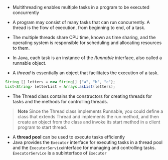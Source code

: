 * Multithreading enables multiple tasks in a program to be executed concurrently

* A program may consist of many tasks that can run concurrently. A thread is the flow of execution, from beginning to end, of a task.

* The multiple threads share CPU time, known as time sharing, and the operating system is responsible for scheduling and allocating resources to them.

* In Java, each task is an instance of the *Runnable* interface, also called a runnable object.

* A *thread* is essentially an object that facilitates the execution of a task.

```java
String [] letters = new String[] {"a", "b", "c"};
List<String> letterList = Arrays.asList(letters);
```

* The Thread class contains the constructors for creating threads for tasks and the methods for controlling threads.

> **Note** Since the Thread class implements Runnable, you could define a class that extends Thread and implements the run method, and then create an object from the class and invoke its start method in a client program to start thread.

* A **thread pool** can be used to execute tasks efficiently
* Java provides the `Executor` interface for executing tasks in a thread pool and the `ExecutorService`interface for managing and controlling tasks. `ExecutorService` is a subinterface of `Executor`
